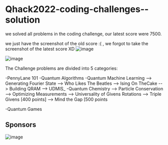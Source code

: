 # Qhack2022-coding-challenges--solution
we solved all problems in the coding challenge, our latest score were 7500.

we just have the screenshot of the old score :( , we forgot to take  the screenshot of the latest score XD
![image](https://user-images.githubusercontent.com/70172995/158462425-6f688dee-7c38-40de-ba0d-e0782eee552a.png)

![image](https://user-images.githubusercontent.com/70172995/158463166-8dfd6289-b205-45bb-8b2c-a99dbc38a296.png)

The Challenge problems are divided into 5 categories:

-PennyLane 101
-Quantum Algorithms
-Quantum Machine Learning
   --> Generating Fourier State
   --> Who Likes The Beatles
   --> Ising On TheCake
   --> Building QRAM
   --> UDMIS_
-Quantum Chemistry
   --> Particle Conservation
   --> Optimizing Measurements
   --> Universality of Givens Rotations
   -->  Triple Givens [400 points]
   --> Mind the Gap [500 points

-Quantum Games

## Sponsors 
![image](https://user-images.githubusercontent.com/70172995/158469244-c7d3ca7b-c685-4f1c-b0ca-cb436edb0ae3.png)



